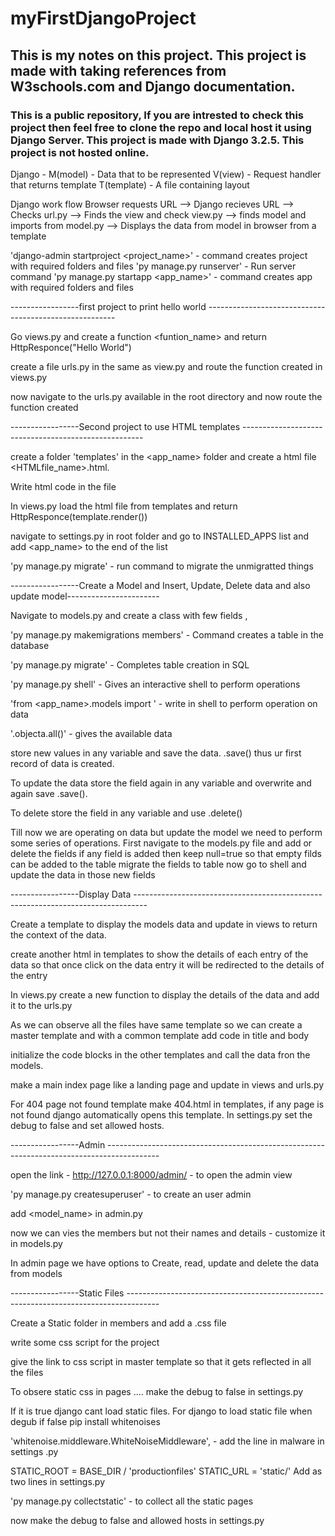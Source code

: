 # myFirstDjangoProject
 
<h2> This is my notes on this project. This project is made with taking references from W3schools.com and Django documentation. </h2>
<h3> This is a public repository, If you are intrested to check this project then feel free to clone the repo and local host it using Django Server. This project is made with Django 3.2.5. This project is not hosted online. </h3>
Django - M(model) - Data that to be represented
         V(view) - Request handler that returns template
	 T(template) - A file containing layout

Django work flow 
Browser requests URL --> Django recieves URL --> Checks url.py --> Finds the view and check view.py --> finds model and imports from model.py --> Displays the data from model in browser from a template

'django-admin startproject <project_name>' - command creates project with required folders and files
'py manage.py runserver' - Run server command
'py manage.py startapp <app_name>' - command creates app with required folders and files

-----------------first project to print hello world -------------------------------------------------------

Go views.py and create a function <funtion_name> and return HttpResponce("Hello World")

create a file urls.py in the same as view.py and route the function created in views.py

now navigate to the urls.py available in the root directory and now route the function created 

-----------------Second project to use HTML templates -----------------------------------------------------

create a folder 'templates' in the <app_name> folder and create a html file <HTMLfile_name>.html.

Write html code in the file

In views.py load the html file from templates and return HttpResponce(template.render())

navigate to settings.py in root folder and go to INSTALLED_APPS list and add <app_name> to the end of the list

'py manage.py migrate' - run command to migrate the unmigratted things

-----------------Create a Model and Insert, Update, Delete data and also update model-----------------------

Navigate to models.py and create a class <class> with few fields <field1>, <field2>

'py manage.py makemigrations members' - Command creates a table in the database

'py manage.py migrate' - Completes table creation in SQL

'py manage.py shell' - Gives an interactive shell to perform operations

'from <app_name>.models import <class>' - write in shell to perform operation on data

'<class>.objecta.all()' - gives the available data

store new values in any variable and save the data. <variable>.save() thus ur first record of data is created.

To update the data store the field again in any variable and overwrite and again save <variable>.save().

To delete store the field in any variable and use <variable>.delete()

Till now we are operating on data but update the model we need to perform some series of operations. First navigate to the models.py file and add or delete the fields
if any field is added then keep null=true so that empty filds can be added to the table 
migrate the fields to table
now go to shell and update the data in those new fields

-----------------Display Data ---------------------------------------------------------------------------------

Create a template to display the models data and update in views to return the context of the data.

create another html in templates to show the details of each entry of the data so that once click on the data entry it will be redirected to the details of the entry

In views.py create a new function to display the details of the data and add it to the urls.py

As we can observe all the files have same template so we can create a master template and with a common template add code in title and body

initialize the code blocks in the other templates and call the data fron the models.

make a main index page like a landing page and update in views and urls.py

For 404 page not found template make 404.html in templates, if any page is not found django automatically opens this template. In settings.py set the debug to false and set allowed hosts.

-----------------Admin -------------------------------------------------------------------------------------------

open the link - http://127.0.0.1:8000/admin/ - to open the admin view

'py manage.py createsuperuser' - to create an user admin

add <model_name> in admin.py	

now we can vies the members but not their names and details - customize it in models.py

In admin page we have options to Create, read, update and delete the data from models

-----------------Static Files --------------------------------------------------------------------------------------

Create a Static folder in members and add a <name>.css file 

write some css script for the project

give the link to css script in master template so that it gets reflected in all the files

To obsere static css in pages .... make the debug to false in settings.py

If it is true django cant load static files. For django to load static file when degub if false pip install whitenoises

'whitenoise.middleware.WhiteNoiseMiddleware', - add the line in malware in settings .py

STATIC_ROOT = BASE_DIR / 'productionfiles'   STATIC_URL = 'static/' Add as two lines in settings.py

'py manage.py collectstatic' - to collect all the static pages

now make the debug to false and allowed hosts in settings.py
